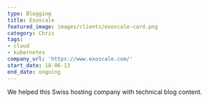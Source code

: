 ```yaml
---
type: Blogging
title: Exoscale
featured_image: images/clients/exoscale-card.png
category: Chris
tags:
- cloud
- kubernetes
company_url: 'https://www.exoscale.com/'
start_date: 18-06-13
end_date: ongoing
---
```


We helped this Swiss hosting company with technical blog content.
